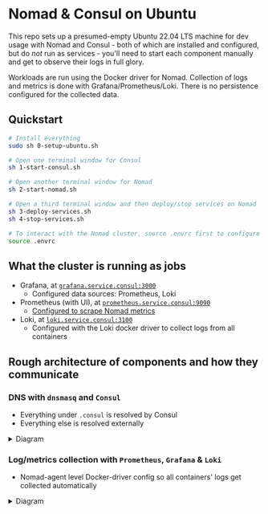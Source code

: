 # Nomad & Consul on Ubuntu

This repo sets up a presumed-empty Ubuntu 22.04 LTS machine for dev usage with Nomad and Consul - both of which are installed and configured, but do *not* run as services - you'll need to start each component manually and get to observe their logs in full glory.

Workloads are run using the Docker driver for Nomad. Collection of logs and metrics is done with Grafana/Prometheus/Loki. There is no persistence configured for the collected data.

## Quickstart

```bash
# Install everything
sudo sh 0-setup-ubuntu.sh

# Open one terminal window for Consul
sh 1-start-consul.sh

# Open another terminal window for Nomad
sh 2-start-nomad.sh

# Open a third terminal window and then deploy/stop services on Nomad
sh 3-deploy-services.sh
sh 4-stop-services.sh

# To interact with the Nomad cluster, source .envrc first to configure the host + TLS
source .envrc
```

## What the cluster is running as jobs

- Grafana, at [`grafana.service.consul:3000`](http://grafana.service.consul:3000)
    - Configured data sources: Prometheus, Loki
- Prometheus (with UI), at [`prometheus.service.consul:9090`](http://prometheus.service.consul:9090)
    - [Configured to scrape Nomad metrics](https://developer.hashicorp.com/nomad/tutorials/manage-clusters/prometheus-metrics#enable-telemetry-on-nomad-servers-and-clients)
- Loki, at [`loki.service.consul:3100`](http://loki.service.consul:3100)
    - Configured with the Loki docker driver to collect logs from all containers

## Rough architecture of components and how they communicate

### DNS with `dnsmasq` and `Consul`

* Everything under `.consul` is resolved by Consul
* Everything else is resolved externally

<details>
<summary>Diagram</summary>
  
```mermaid
flowchart TD
cf["CloudFlare / other external DNS"]

subgraph host["Host VM (Ubuntu 22.04 LTS)"]

dnsmasq["dnsmasq"]
consul["Consul"]

subgraph docker["Docker engine"]

    bridge["Docker bridge gateway"]

    subgraph containers["Containers"]
        c["Any container ran by Nomad"]
    end
end

%% Connections
c --> |DNS request to 172.17.0.1|bridge
bridge -->|Forward request to 127.0.0.1| dnsmasq
dnsmasq --> |Forward requests under .consul to 127.0.0.1:8600|consul
end
dnsmasq --> |Forward all other requests to external DNS| cf
```

</details>

### Log/metrics collection with `Prometheus`, `Grafana` & `Loki`

* Nomad-agent level Docker-driver config so all containers' logs get collected automatically

<details>
<summary>Diagram</summary>

```mermaid
flowchart TD
subgraph host["Host VM (Ubuntu 22.04 LTS)"]

nomad["Nomad"]

subgraph docker["Docker engine"]
    subgraph plugins["Docker plugins"]
        ldd["Loki log collector Docker Driver"]
    end

    subgraph containers["Containers"]
        graf["Grafana (UI)"]
        prom["Prometheus"]
        loki["Loki"]
    end
end

%% Connections
ldd --> |Pull logs from all containers| containers
ldd --> |Forward all logs to Loki|loki
graf --> |Access logs data|loki
graf --> |Access metrics data|prom
prom --> |Pull metrics from Nomad|nomad
end
```
</details>
